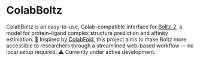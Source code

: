# ColabBoltz

ColabBoltz is an easy-to-use, Colab-compatible interface for [Boltz-2](https://github.com/jwohlwend/boltz), a model for protein–ligand complex structure prediction and affinity estimation.
🧪 Inspired by [ColabFold](https://github.com/sokrypton/ColabFold), this project aims to make Boltz more accessible to researchers through a streamlined web-based workflow — no local setup required.
⚠️ Currently under active development.

